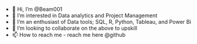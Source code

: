 - 👋 Hi, I’m @Beam001
- 👀 I’m interested in Data analytics and Project Management
- 🌱 I’m an enthusiast of Data tools; SQL, R, Python, Tableau, and Power Bi
- 💞️ I’m looking to collaborate on the above to upskill
- 📫 How to reach me - reach me here @github

<!---
Beam001/Beam001 is a ✨ special ✨ repository because its `README.md` (this file) appears on your GitHub profile.
You can click the Preview link to take a look at your changes.
--->
